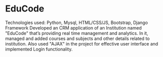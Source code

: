 # EduCode

Technologies used: Python, Mysql, HTML/CSS/JS, Bootstrap, Django Framework 
Developed an CRM application of an Institution named "EduCode" that’s providing real time management and analytics. In it, managed and added courses and subjects and other details related to institution. Also used "AJAX" in the project for effective user interface and implemented Login functionality.
